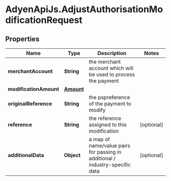 # AdyenApiJs.AdjustAuthorisationModificationRequest

## Properties
Name | Type | Description | Notes
------------ | ------------- | ------------- | -------------
**merchantAccount** | **String** | the merchant account which will be used to process the payment | 
**modificationAmount** | [**Amount**](Amount.md) |  | 
**originalReference** | **String** | the pspreference of the payment to modify | 
**reference** | **String** | the reference assigned to this modification | [optional] 
**additionalData** | **Object** | a map of name/value pairs for passing in additional / industry-specific data | [optional] 


